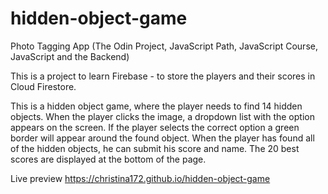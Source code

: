 # hidden-object-game
Photo Tagging App (The Odin Project, JavaScript Path, JavaScript Course, JavaScript and the Backend)

This is a project to learn Firebase - to store the players and their scores in Cloud Firestore.

This is a hidden object game, where the player needs to find 14 hidden objects. When the player clicks the image, a dropdown list with the option appears on the screen. If the player selects the correct option a green border will appear around the found object. When the player has found all of the hidden objects, he can submit his score and name. The 20 best scores are displayed at the bottom of the page.

Live preview https://christina172.github.io/hidden-object-game



